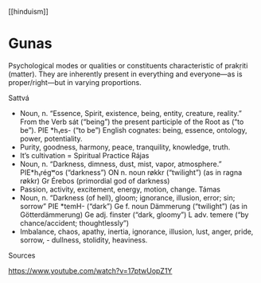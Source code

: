 
[[hinduism]]

# Gunas

Psychological modes or qualities or constituents characteristic of prakṛiti (matter).
They are inherently present in everything and everyone—as is proper/right—but in varying proportions. 

Sattvá 
- Noun, n.
	“Essence, Spirit, existence, being, entity, creature, reality.”
	From the Verb sát (“being”) the present participle of the Root as (“to be”). 
	PIE *h₁es- (“to be”) 
		English cognates: being, essence, ontology, power, potentiality.
- Purity, goodness, harmony, peace, tranquility, knowledge, truth.
- It’s cultivation = Spiritual Practice
Rájas
- Noun, n.
“Darkness, dimness, dust, mist, vapor, atmosphere.”
PIE*h₁régʷos (“darkness”)
ON n. noun røkkr (“twilight”) (as in ragna røkkr)
Gr Érebos (primordial god of darkness)
- Passion, activity, excitement, energy, motion, change.
Támas
- Noun, n.
“Darkness (of hell), gloom; ignorance, illusion, error; sin; sorrow”
PIE *temH- (“dark”)
Ge f. noun Dämmerung (“twilight”) (as in Götterdämmerung)
Ge adj. finster (“dark, gloomy”)
L adv. temere (“by chance/accident; thoughtlessly”)
- Imbalance, chaos, apathy, inertia, ignorance, illusion, lust, anger, pride, sorrow, - dullness, stolidity, heaviness.




Sources

https://www.youtube.com/watch?v=17ptwUopZ1Y